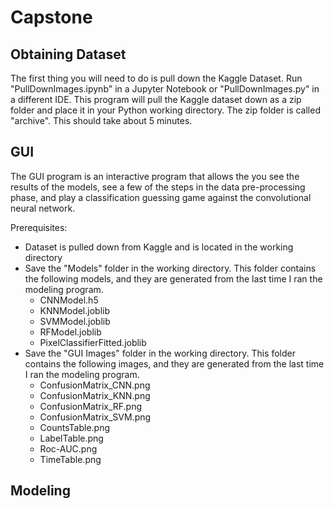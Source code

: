 # Capstone

## Obtaining Dataset
The first thing you will need to do is pull down the Kaggle Dataset. Run "PullDownImages.ipynb" in a Jupyter Notebook or "PullDownImages.py" in a different IDE.
This program will pull the Kaggle dataset down as a zip folder and place it in your Python working directory. The zip folder is called "archive".
This should take about 5 minutes.

## GUI
The GUI program is an interactive program that allows the you see the results of the models, see a few of the steps in the data pre-processing phase, and play a classification guessing game against the convolutional neural network. 

Prerequisites:
  * Dataset is pulled down from Kaggle and is located in the working directory
  * Save the "Models" folder in the working directory. This folder contains the following models, and they are generated from the last time I ran the modeling program. 
     - CNNModel.h5
     - KNNModel.joblib
     - SVMModel.joblib
     - RFModel.joblib
     - PixelClassifierFitted.joblib
  * Save the "GUI Images" folder in the working directory. This folder contains the following images, and they are generated from the last time I ran the modeling program.
     - ConfusionMatrix_CNN.png
     - ConfusionMatrix_KNN.png
     - ConfusionMatrix_RF.png
     - ConfusionMatrix_SVM.png
     - CountsTable.png
     - LabelTable.png
     - Roc-AUC.png
     - TimeTable.png

## Modeling



